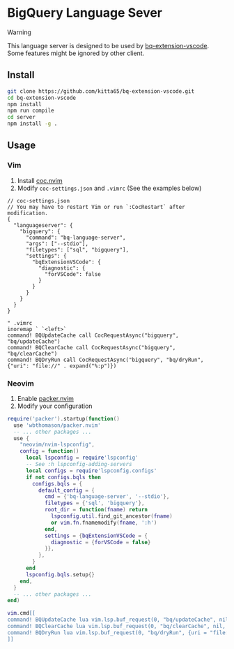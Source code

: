 # BigQuery Language Sever

> [!WARNING]
> This language server is designed to be used by [bq-extension-vscode](https://github.com/kitta65/bq-extension-vscode).
> Some features might be ignored by other client.

## Install
```bash
git clone https://github.com/kitta65/bq-extension-vscode.git
cd bq-extension-vscode
npm install
npm run compile
cd server
npm install -g .
```

## Usage
### Vim
1. Install [coc.nvim](https://github.com/neoclide/coc.nvim)
2. Modify `coc-settings.json` and `.vimrc` (See the examples below)

```jsonc
// coc-settings.json
// You may have to restart Vim or run `:CocRestart` after modification.
{
  "languageserver": {
    "bigquery": {
      "command": "bq-language-server",
      "args": ["--stdio"],
      "filetypes": ["sql", "bigquery"],
      "settings": {
        "bqExtensionVSCode": {
          "diagnostic": {
            "forVSCode": false
          }
        }
      }
    }
  }
}
```

```vim
" .vimrc
inoremap ` `<left>`
command! BQUpdateCache call CocRequestAsync("bigquery", "bq/updateCache")
command! BQClearCache call CocRequestAsync("bigquery", "bq/clearCache")
command! BQDryRun call CocRequestAsync("bigquery", "bq/dryRun", {"uri": "file://" . expand("%:p")})
```

### Neovim
1. Enable [packer.nvim](https://github.com/wbthomason/packer.nvim)
2. Modify your configuration

```lua
require('packer').startup(function()
  use 'wbthomason/packer.nvim'
  -- ... other packages ...
  use {
    "neovim/nvim-lspconfig",
    config = function()
      local lspconfig = require'lspconfig'
      -- See :h lspconfig-adding-servers
      local configs = require'lspconfig.configs'
      if not configs.bqls then
        configs.bqls = {
          default_config = {
            cmd = {'bq-language-server', '--stdio'},
            filetypes = {'sql', 'bigquery'},
            root_dir = function(fname) return
              lspconfig.util.find_git_ancestor(fname)
              or vim.fn.fnamemodify(fname, ':h')
            end,
            settings = {bqExtensionVSCode = {
              diagnostic = {forVSCode = false}
            }},
          },
        }
      end
      lspconfig.bqls.setup{}
    end,
  }
  -- ... other packages ...
end)

vim.cmd[[
command! BQUpdateCache lua vim.lsp.buf_request(0, "bq/updateCache", nil, function() end)
command! BQClearCache lua vim.lsp.buf_request(0, "bq/clearCache", nil, function() end)
command! BQDryRun lua vim.lsp.buf_request(0, "bq/dryRun", {uri = "file://" .. vim.fn.expand("%:p")}, function() end)
]]
```
